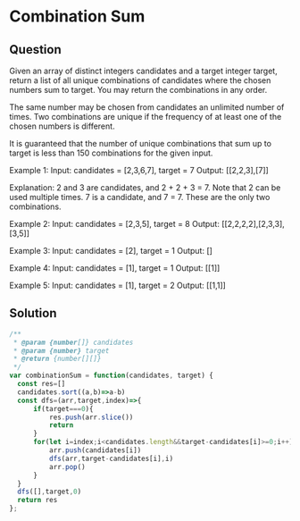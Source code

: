 # Combination Sum

## Question

Given an array of distinct integers candidates and a target integer target, return a list of all unique combinations of candidates where the chosen numbers sum to target. You may return the combinations in any order.

The same number may be chosen from candidates an unlimited number of times. Two combinations are unique if the frequency of at least one of the chosen numbers is different.

It is guaranteed that the number of unique combinations that sum up to target is less than 150 combinations for the given input.

 

Example 1:
Input: candidates = [2,3,6,7], target = 7
Output: [[2,2,3],[7]]

Explanation:
2 and 3 are candidates, and 2 + 2 + 3 = 7. Note that 2 can be used multiple times.
7 is a candidate, and 7 = 7.
These are the only two combinations.


Example 2:
Input: candidates = [2,3,5], target = 8
Output: [[2,2,2,2],[2,3,3],[3,5]]


Example 3:
Input: candidates = [2], target = 1
Output: []


Example 4:
Input: candidates = [1], target = 1
Output: [[1]]


Example 5:
Input: candidates = [1], target = 2
Output: [[1,1]]
 

## Solution
``` jsx
/**
 * @param {number[]} candidates
 * @param {number} target
 * @return {number[][]}
 */
var combinationSum = function(candidates, target) {
  const res=[]
  candidates.sort((a,b)=>a-b)
  const dfs=(arr,target,index)=>{
      if(target===0){
          res.push(arr.slice())
          return
      }
      for(let i=index;i<candidates.length&&target-candidates[i]>=0;i++){
          arr.push(candidates[i])
          dfs(arr,target-candidates[i],i)
          arr.pop()
      }
  }
  dfs([],target,0)
  return res
};
```